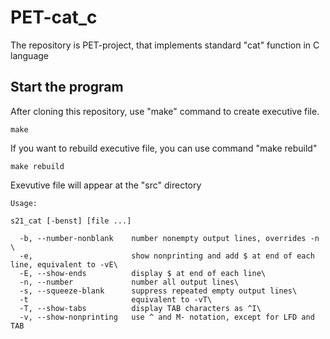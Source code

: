# PET-cat_c
The repository is PET-project, that implements standard "cat" function in C language

## Start the program
After cloning this repository, use "make" command to create executive file.
```
make
```
If you want to rebuild executive file, you can use command "make rebuild"
```
make rebuild
```
Exevutive file will appear at the "src" directory

```
Usage:

s21_cat [-benst] [file ...] 

  -b, --number-nonblank    number nonempty output lines, overrides -n \
  -e,                      show nonprinting and add $ at end of each line, equivalent to -vE\
  -E, --show-ends          display $ at end of each line\
  -n, --number             number all output lines\
  -s, --squeeze-blank      suppress repeated empty output lines\
  -t                       equivalent to -vT\
  -T, --show-tabs          display TAB characters as ^I\
  -v, --show-nonprinting   use ^ and M- notation, except for LFD and TAB
```
